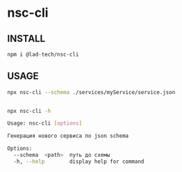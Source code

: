 # nsc-cli

## INSTALL

```bash
npm i @lad-tech/nsc-cli

```

## USAGE

```bash 
npx nsc-cli --schema ./services/myService/service.json     
```

```bash

npx nsc-cli -h 

Usage: nsc-cli [options]

Генерация нового сервиса по json schema

Options:
  --schema  <path>  путь до схемы
  -h, --help        display help for command




```

